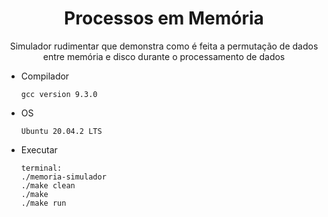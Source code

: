 <h1 align="center">Processos em Memória</h1>

<p align="center">Simulador rudimentar que demonstra como é feita a permutação de dados entre memória e disco durante o processamento de dados </p>

 - Compilador
                
       gcc version 9.3.0
 - OS
       
       Ubuntu 20.04.2 LTS
 
  - Executar
 
        terminal:
        ./memoria-simulador
        ./make clean
        ./make
        ./make run
